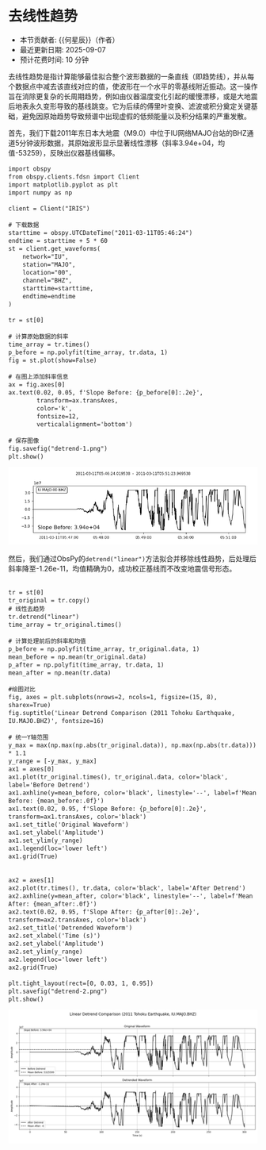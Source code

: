 # 去线性趋势

- 本节贡献者: {{何星辰}}（作者）
- 最近更新日期: 2025-09-07
- 预计花费时间: 10 分钟

去线性趋势是指计算能够最佳拟合整个波形数据的一条直线（即趋势线），并从每个数据点中减去该直线对应的值，使波形在一个水平的零基线附近振动。这一操作旨在消除更复杂的长周期趋势，例如由仪器温度变化引起的缓慢漂移，或是大地震后地表永久变形导致的基线跳变。它为后续的傅里叶变换、滤波或积分奠定关键基础，避免因原始趋势导致频谱中出现虚假的低频能量以及积分结果的严重发散。



首先，我们下载2011年东日本大地震（M9.0）中位于IU网络MAJO台站的BHZ通道5分钟波形数据，其原始波形显示显著线性漂移（斜率3.94e+04，均值-53259），反映出仪器基线偏移。

```{code-cell} ipython3
import obspy
from obspy.clients.fdsn import Client
import matplotlib.pyplot as plt
import numpy as np

client = Client("IRIS")

# 下载数据
starttime = obspy.UTCDateTime("2011-03-11T05:46:24")
endtime = starttime + 5 * 60
st = client.get_waveforms(
    network="IU",
    station="MAJO",
    location="00",
    channel="BHZ",
    starttime=starttime,
    endtime=endtime
)

tr = st[0]

# 计算原始数据的斜率
time_array = tr.times()
p_before = np.polyfit(time_array, tr.data, 1)
fig = st.plot(show=False)

# 在图上添加斜率信息
ax = fig.axes[0]
ax.text(0.02, 0.05, f'Slope Before: {p_before[0]:.2e}', 
        transform=ax.transAxes, 
        color='k',
        fontsize=12,
        verticalalignment='bottom') 

# 保存图像
fig.savefig("detrend-1.png")
plt.show()
```


![detrend-1](detrend-1.png)



然后，我们通过ObsPy的`detrend("linear")`方法拟合并移除线性趋势，后处理后斜率降至-1.26e-11，均值精确为0，成功校正基线而不改变地震信号形态。


```{code-cell} ipython3

tr = st[0]
tr_original = tr.copy()
# 线性去趋势
tr.detrend("linear")
time_array = tr_original.times()

# 计算处理前后的斜率和均值
p_before = np.polyfit(time_array, tr_original.data, 1)
mean_before = np.mean(tr_original.data)
p_after = np.polyfit(time_array, tr.data, 1)
mean_after = np.mean(tr.data)

#绘图对比
fig, axes = plt.subplots(nrows=2, ncols=1, figsize=(15, 8), sharex=True)
fig.suptitle('Linear Detrend Comparison (2011 Tohoku Earthquake, IU.MAJO.BHZ)', fontsize=16)

# 统一Y轴范围
y_max = max(np.max(np.abs(tr_original.data)), np.max(np.abs(tr.data))) * 1.1
y_range = [-y_max, y_max]
ax1 = axes[0]
ax1.plot(tr_original.times(), tr_original.data, color='black', label='Before Detrend')
ax1.axhline(y=mean_before, color='black', linestyle='--', label=f'Mean Before: {mean_before:.0f}')
ax1.text(0.02, 0.95, f'Slope Before: {p_before[0]:.2e}', transform=ax1.transAxes, color='black')
ax1.set_title('Original Waveform')
ax1.set_ylabel('Amplitude')
ax1.set_ylim(y_range)
ax1.legend(loc='lower left')
ax1.grid(True)


ax2 = axes[1]
ax2.plot(tr.times(), tr.data, color='black', label='After Detrend')
ax2.axhline(y=mean_after, color='black', linestyle='--', label=f'Mean After: {mean_after:.0f}')
ax2.text(0.02, 0.95, f'Slope After: {p_after[0]:.2e}', transform=ax2.transAxes, color='black')
ax2.set_title('Detrended Waveform')
ax2.set_xlabel('Time (s)')
ax2.set_ylabel('Amplitude')
ax2.set_ylim(y_range)
ax2.legend(loc='lower left')
ax2.grid(True)

plt.tight_layout(rect=[0, 0.03, 1, 0.95]) 
plt.savefig("detrend-2.png")
plt.show()

```

![detrend-2](detrend-2.png)


